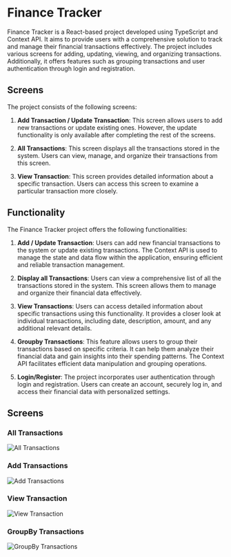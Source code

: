 # Finance Tracker

Finance Tracker is a React-based project developed using TypeScript and Context API. It aims to provide users with a comprehensive solution to track and manage their financial transactions effectively. The project includes various screens for adding, updating, viewing, and organizing transactions. Additionally, it offers features such as grouping transactions and user authentication through login and registration.

## Screens

The project consists of the following screens:

1. **Add Transaction / Update Transaction**: This screen allows users to add new transactions or update existing ones. However, the update functionality is only available after completing the rest of the screens.

2. **All Transactions**: This screen displays all the transactions stored in the system. Users can view, manage, and organize their transactions from this screen.

3. **View Transaction**: This screen provides detailed information about a specific transaction. Users can access this screen to examine a particular transaction more closely.

## Functionality

The Finance Tracker project offers the following functionalities:

1. **Add / Update Transaction**: Users can add new financial transactions to the system or update existing transactions. The Context API is used to manage the state and data flow within the application, ensuring efficient and reliable transaction management.

2. **Display all Transactions**: Users can view a comprehensive list of all the transactions stored in the system. This screen allows them to manage and organize their financial data effectively.

3. **View Transactions**: Users can access detailed information about specific transactions using this functionality. It provides a closer look at individual transactions, including date, description, amount, and any additional relevant details.

4. **Groupby Transactions**: This feature allows users to group their transactions based on specific criteria. It can help them analyze their financial data and gain insights into their spending patterns. The Context API facilitates efficient data manipulation and grouping operations.

5. **Login/Register**: The project incorporates user authentication through login and registration. Users can create an account, securely log in, and access their financial data with personalized settings.

## Screens

### All Transactions
![All Transactions](https://github.com/viren-rathod/finance-tracker/assets/127713305/f1a1c40b-4e77-461a-8b8e-c4d821806666)

### Add Transactions
![Add Transactions](https://github.com/viren-rathod/finance-tracker/assets/127713305/30e35bdd-eb4d-43c5-9c9d-a766e28f5a86)

### View Transaction
![View Transaction](https://github.com/viren-rathod/finance-tracker/assets/127713305/9af3204e-234d-4deb-bb39-e26912734e27)

### GroupBy Transactions
![GroupBy Transactions](https://github.com/viren-rathod/finance-tracker/assets/127713305/441e125f-19fb-481f-9769-0272a3ecdff7)
